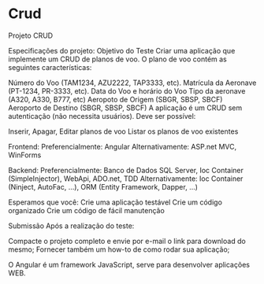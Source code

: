 # Crud
Projeto CRUD

Especificações do projeto:
Objetivo do Teste
Criar uma aplicação que implemente um CRUD de planos de voo. O plano de voo contém as seguintes características:

Número do Voo (TAM1234, AZU2222, TAP3333, etc).
Matrícula da Aeronave (PT-1234, PR-3333, etc).
Data do Voo e horário do Voo
Tipo da aeronave (A320, A330, B777, etc)
Aeropoto de Origem (SBGR, SBSP, SBCF)
Aeroporto de Destino (SBGR, SBSP, SBCF)
A aplicação é um CRUD sem autenticação (não necessita usuários). Deve ser possível:

Inserir, Apagar, Editar planos de voo
Listar os planos de voo existentes

Frontend:
    Preferencialmente: Angular
    Alternativamente: ASP.net MVC, WinForms

Backend:
    Preferencialmente: Banco de Dados SQL Server, Ioc Container (SimpleInjector), WebApi, ADO.net, TDD
    Alternativamente: Ioc Container (Ninject, AutoFac, ...), ORM (Entity Framework, Dapper, ...)

Esperamos que você:
    Crie uma aplicação testável
    Crie um código organizado
    Crie um código de fácil manutenção

Submissão
Após a realização do teste:

Compacte o projeto completo e envie por e-mail o link para download do mesmo;
Fornecer também um how-to de como rodar sua aplicação;

O Angular é um framework JavaScript, serve para desenvolver aplicações WEB.